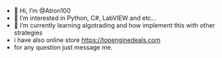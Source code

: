 - 👋 Hi, I’m @Atron100
- 👀 I’m interested in Python, C#, LabVIEW and etc...
- 🌱 I’m currently learning algotrading and how implement this with other strategies
- i have also online store https://topenginedeals.com
- for any question just message me.


<!---
Atron100/Atron100 is a ✨ special ✨ repository because its `README.md` (this file) appears on your GitHub profile.
You can click the Preview link to take a look at your changes.
--->
